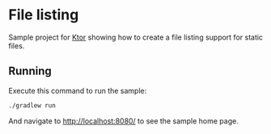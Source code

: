 # File listing

Sample project for [Ktor](https://ktor.io) showing how to create a file listing support for static files.

## Running

Execute this command to run the sample:

```bash
./gradlew run
```

And navigate to [http://localhost:8080/](http://localhost:8080/) to see the sample home page.
